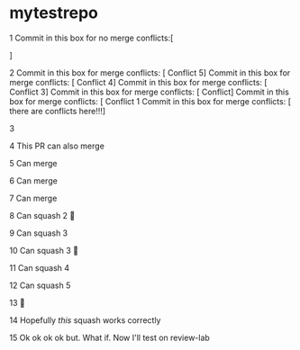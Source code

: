 # mytestrepo

1
Commit in this box for no merge conflicts:[



]

2
Commit in this box for merge conflicts: [ Conflict 5]
Commit in this box for merge conflicts: [ Conflict 4]
Commit in this box for merge conflicts: [ Conflict 3]
Commit in this box for merge conflicts: [ Conflict]
Commit in this box for merge conflicts: [ Conflict 1
Commit in this box for merge conflicts: [ there are conflicts here!!!]

3 

4 This PR can also merge

5 Can merge

6 Can merge

7 Can merge

8 Can squash 2 :dog:

9 Can squash 3

10 Can squash 3 :dog:

11 Can squash 4

12 Can squash 5

13 :dog:

14 Hopefully _this_ squash works correctly

15 Ok ok ok ok but. What if. Now I'll test on review-lab
